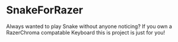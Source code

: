 # SnakeForRazer
Always wanted to play Snake without anyone noticing?
If you own a RazerChroma compatable Keyboard this is project is just for you!
